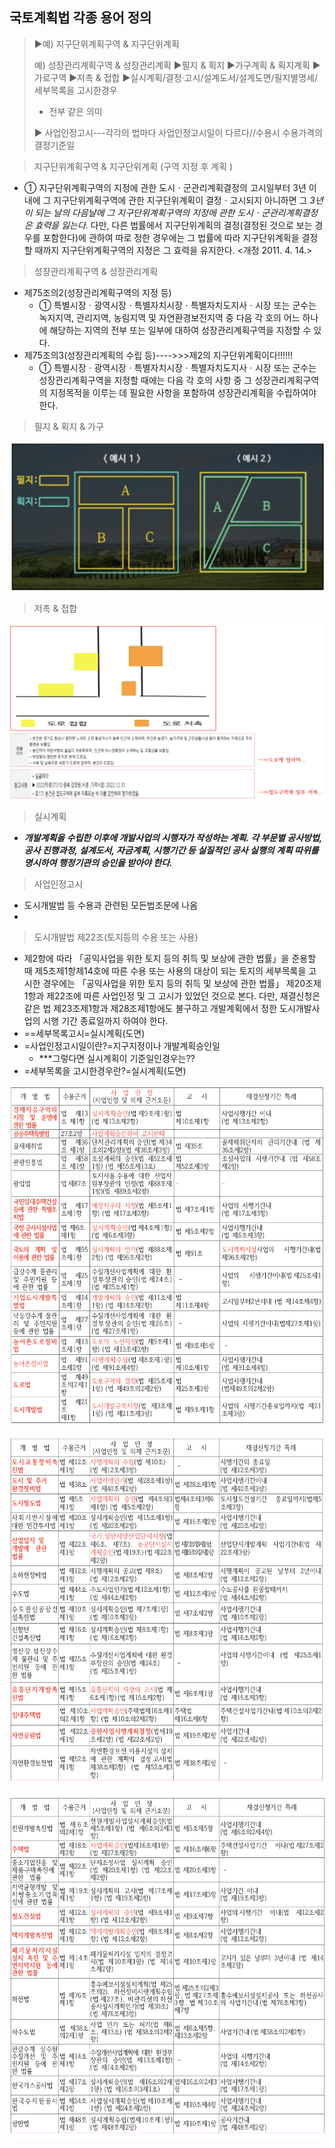 ## 국토계획법 각종 용어 정의

> ▶예) 지구단위계획구역 & 지구단위계획
>
>   예) 성장관리계획구역 & 성장관리계획
> ▶필지 & 획지
> ▶가구계획 & 획지계획
> ▶가로구역
> ▶저촉 & 접합
> ▶실시계획/결정·고시/설계도서/설계도면/필지별명세/세부목록을 고시한경우
>
> * 전부 같은 의미
>
> ▶ 사업인정고시---각각의 법마다 사업인정고시일이 다르다//수용시 수용가격의 결정기준일

> 지구단위계획구역 & 지구단위계획  (구역 지정 후 계획 )

* ① 지구단위계획구역의 지정에 관한 도시ㆍ군관리계획결정의 고시일부터 3년 이내에 그 지구단위계획구역에 관한 지구단위계획이 결정ㆍ고시되지 아니하면 그 *3년이 되는 날의 다음날에 그 지구단위계획구역의 지정에 관한 도시ㆍ군관리계획결정은 효력을 잃는다.*
  다만, 다른 법률에서 지구단위계획의 결정(결정된 것으로 보는 경우를 포함한다)에 관하여 따로 정한 경우에는 그 법률에 따라 지구단위계획을 결정할 때까지 지구단위계획구역의 지정은 그 효력을 유지한다. <개정 2011. 4. 14.>

> 성장관리계획구역 & 성장관리계획

* 제75조의2(성장관리계획구역의 지정 등)
  * ① 특별시장ㆍ광역시장ㆍ특별자치시장ㆍ특별자치도지사ㆍ시장 또는 군수는 녹지지역, 관리지역, 농림지역 및 자연환경보전지역 중 다음 각 호의 어느 하나에 해당하는 지역의 전부 또는 일부에 대하여 성장관리계획구역을 지정할 수 있다.
* 제75조의3(성장관리계획의 수립 등)---->>>제2의 지구단위계획이다!!!!!!
  * ① 특별시장ㆍ광역시장ㆍ특별자치시장ㆍ특별자치도지사ㆍ시장 또는 군수는 성장관리계획구역을 지정할 때에는 다음 각 호의 사항 중 그 성장관리계획구역의 지정목적을 이루는 데 필요한 사항을 포함하여 성장관리계획을 수립하여야 한다.

> 필지 & 획지 & 가구

![1731774049291](images/02.제2조용어정의등/1731774049291.png)

> 저촉 & 접합

![1731774145953](images/02.제2조용어정의등/1731774145953.png)

> 실시계획

* ***개발계획을 수립한 이후에 개발사업의 시행자가 작성하는 계획. 각 부문별 공사방법, 공사 진행과정, 설계도서, 자금계획, 시행기간 등 실질적인 공사 실행의 계획 따위를 명시하여 행정기관의 승인을 받아야 한다.***

> 사업인정고시

* 도시개발법 등 수용과 관련된 모든법조문에 나옴
*

> 도시개발법 제22조(토지등의 수용 또는 사용)

* 제2항에 따라 「공익사업을 위한 토지 등의 취득 및 보상에 관한 법률」을 준용할 때 제5조제1항제14호에 따른 수용 또는 사용의 대상이 되는 토지의 세부목록을 고시한 경우에는 「공익사업을 위한 토지 등의 취득 및 보상에 관한 법률」 제20조제1항과 제22조에 따른 사업인정 및 그 고시가 있었던 것으로 본다. 다만, 재결신청은 같은 법 제23조제1항과 제28조제1항에도 불구하고 개발계획에서 정한 도시개발사업의 시행 기간 종료일까지 하여야 한다.
* ==세부목록고시=실시계획(도면)
* =사업인정고시일이란?=지구지정이나 개발계획승인일
  * ***그렇다면 실시계획이 기준일인경우는??
* =세부목록을 고시한경우란?=실시계획(도면)


![1731774454809](images/02.제2조용어정의등/1731774454809.png)

![1731774487421](images/02.제2조용어정의등/1731774487421.png)

![1731774533160](images/02.제2조용어정의등/1731774533160.png)
